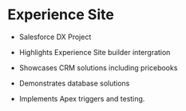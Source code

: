 # Experience Site

- Salesforce DX Project 

- Highlights Experience Site builder intergration

- Showcases CRM solutions including pricebooks

- Demonstrates database solutions 

- Implements Apex triggers and testing.
